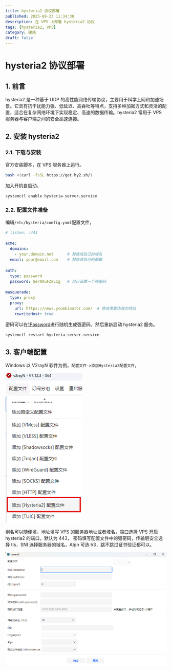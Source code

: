 ```yaml
---
title: hysteria2 协议部署
published: 2025-08-23 11:34:38
description: 在 VPS 上部署 hysteria2 协议
tags: [hysteria2, VPS]
category: 建站
draft: false
---
```


# hysteria2 协议部署

## 1. 前言

hysteria2 是一种基于 UDP 的高性能网络传输协议，主要用于科学上网和加速场景。它具有抗干扰能力强、低延迟、高吞吐等特点，支持多种加密方式和灵活的配置，适合在复杂网络环境下实现稳定、高速的数据传输。hysteria2 常用于 VPS 服务器与客户端之间的安全高速连接。

## 2. 安装 hysteria2
### 2.1. 下载与安装

官方安装脚本，在 VPS 服务器上运行。

```bash
bash <(curl -fsSL https://get.hy2.sh/)
```

加入开机自启动。

```bash
systemctl enable hysteria-server.service
```

### 2.2. 配置文件准备

编辑`/etc/hysteria/config.yaml`配置文件，

```yaml title="/etc/hysteria2/config.yaml" showLineNumbers
# listen: :443 

acme:
  domains:
    - your.domain.net      # 替换成自己的域名
  email: your@email.com    # 替换成自己的邮箱

auth:
  type: password           
  password: Se7RAuFZ8Lzg   # 自己设置一个强密码

masquerade: 
  type: proxy
  proxy:
    url: https://news.ycombinator.com/  # 修改需要伪装的网站
    rewriteHost: true
```

密码可以在[1Password](https://1password.com/zh-cn/password-generator)进行随机生成强密码，然后重新启动 hysteria2 服务。

```bash
systemctl restart hysteria-server.service
```

## 3. 客户端配置

Windows 以 V2rayN 软件为例，`配置文件->添加Hysteria2配置文件`，

![](https://raw.githubusercontent.com/Tz-slayer/image-bed/master/markdown/20250823045639-1755924999331.png)

别名可以随便填，地址填写 VPS 的服务器地址或者域名，端口选择 VPS 开启 hysteria2 的端口，默认为 443， 密码填写配置文件中的强密码，传输层安全选择 tls，SNI 选择服务器的域名，Alpn 可选 h3，跳不跳过证书验证都可以。

![](https://raw.githubusercontent.com/Tz-slayer/image-bed/master/markdown/20250823055920-1755928760628.png)
